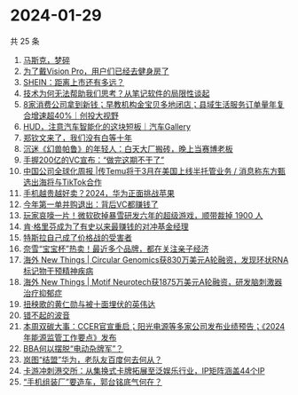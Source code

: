 # 2024-01-29

共 25 条

<!-- BEGIN 36KR -->
<!-- 最后更新时间 2024-01-29 06:05:01 +0800 -->
1. [马斯克，梦碎](https://36kr.com/p/2622863578061192)
1. [为了戴Vision Pro，用户们已经去健身房了](https://36kr.com/p/2622341034957191)
1. [SHEIN：距离上市还有多远？](https://36kr.com/p/2621556548311174)
1. [技术为何无法帮助我们思考？从笔记软件的局限性谈起](https://36kr.com/p/2575812287096201)
1. [8家消费公司拿到新钱；早教机构金宝贝多地闭店；县域生活服务订单量年复合增速超40%｜创投大视野](https://36kr.com/p/2622328050014342)
1. [HUD，注意汽车智能化的这块短板｜汽车Gallery](https://36kr.com/p/2609968112940288)
1. [郑钦文来了，我们没有白等十年](https://36kr.com/p/2623606712064129)
1. [沉迷《幻兽帕鲁》的年轻人：白天大厂搬砖，晚上当赛博老板](https://36kr.com/p/2622217289341317)
1. [手握200亿的VC宣布：“做完这期不干了”](https://36kr.com/p/2622432964188294)
1. [中国公司全球化周报 | ​​传Temu将于3月在美国上线半托管业务 / 消息称东方甄选出海将与TikTok合作](https://36kr.com/p/2623592920701317)
1. [手机越贵越好卖？2024，华为正面挑战苹果](https://36kr.com/p/2623750346807687)
1. [今年第一单并购退出：背后VC都赚钱了](https://36kr.com/p/2623701027231875)
1. [玩家哀嚎一片！微软砍掉暴雪研发六年的超级游戏，顺带裁掉 1900 人](https://36kr.com/p/2623783845648519)
1. [肯·格里芬成为了有史以来最赚钱的对冲基金经理](https://36kr.com/p/2622374272243841)
1. [特斯拉自己成了价格战的受害者](https://36kr.com/p/2621412838348929)
1. [奈雪“宝宝杯”热卖！最近多个品牌，都在关注亲子经济](https://36kr.com/p/2623627050981765)
1. [海外 New Things | Circular Genomics获830万美元A轮融资，发现环状RNA标记物干预精神疾病](https://36kr.com/p/2621521148729477)
1. [海外 New Things | Motif Neurotech获1875万美元A轮融资，研发脑刺激器治疗抑郁症](https://36kr.com/p/2621506321701000)
1. [扭秧歌的黄仁勋与被十面埋伏的英伟达](https://36kr.com/p/2622287099353473)
1. [错不起的波音](https://36kr.com/p/2622590051784833)
1. [本周双碳大事：CCER官宣重启；阳光电源等多家公司发布业绩预告；《2024年能源监管工作要点》发布](https://36kr.com/p/2623978260715657)
1. [BBA何以摆脱“电动杂牌军”？](https://36kr.com/p/2623631657736583)
1. [岚图“结盟”华为，老队友百度何去何从？](https://36kr.com/p/2622675135912329)
1. [卡游冲刺港交所：从集换式卡牌拓展至泛娱乐行业，IP矩阵涵盖44个IP](https://36kr.com/p/2622217589971073)
1. [“手机组装厂”要造车，郭台铭底气何在？](https://36kr.com/p/2622566891149446)
<!-- END 36KR -->